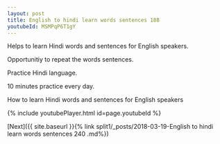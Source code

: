 ```yaml
---
layout: post
title: English to hindi learn words sentences 188 
youtubeId: MSMPqP6T1gY
---
```

 
 
Helps to learn Hindi words and sentences for English speakers.

Opportunitiy to repeat the words sentences. 

Practice Hindi language. 
 
10 minutes practice every day. 
 
How to learn Hindi words and sentences for English speakers 
 
{% include youtubePlayer.html id=page.youtubeId %}
 
 
[Next]({{ site.baseurl }}{% link  split1/_posts/2018-03-19-English to hindi learn words sentences 240 .md%})
 
